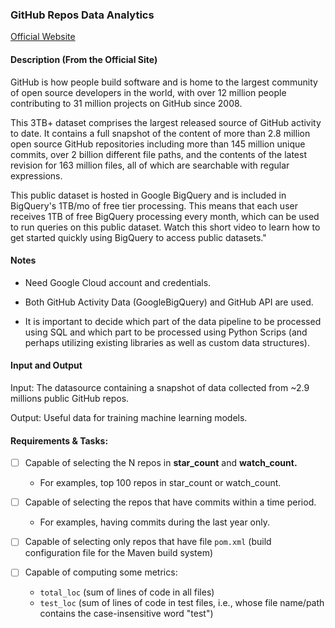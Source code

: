### GitHub Repos Data Analytics

[Official Website](https://console.cloud.google.com/marketplace/product/github/github-repos?pli=1&project=friendly-medley-356508)

#### Description (From the Official Site)

GitHub is how people build software and is home to the largest community of open source developers in the 
world, with over 12 million people contributing to 31 million projects on GitHub since 2008.

This 3TB+ dataset comprises the largest released source of GitHub activity to date. It contains a full snapshot of the 
content of more than 2.8 million open source GitHub repositories including more than 145 million unique commits, over 2 
billion different file paths, and the contents of the latest revision for 163 million files, all of which are searchable 
with regular expressions.

This public dataset is hosted in Google BigQuery and is included in BigQuery's 1TB/mo of free tier processing. This 
means that each user receives 1TB of free BigQuery processing every month, which can be used to run queries on this 
public dataset. Watch this short video to learn how to get started quickly using BigQuery to access public datasets."

#### Notes

- Need Google Cloud account and credentials.

- Both GitHub Activity Data (GoogleBigQuery) and GitHub API are used.

- It is important to decide which part of the data pipeline to be processed using SQL and which part to be processed
using Python Scrips (and perhaps utilizing existing libraries as well as custom data structures).

#### Input and Output

Input: The datasource containing a snapshot of data collected from ~2.9 millions public GitHub repos.

Output: Useful data for training machine learning models.

#### Requirements & Tasks:

- [ ] Capable of selecting the N repos in **star_count** and **watch_count.**

  - For examples, top 100 repos in star_count or watch_count.

- [ ] Capable of selecting the repos that have commits within a time period.

  - For examples, having commits during the last year only.

- [ ] Capable of selecting only repos that have file `pom.xml` (build configuration file for the Maven build system)

- [ ] Capable of computing some metrics:
  - `total_loc` (sum of lines of code in all files)
  - `test_loc` (sum of lines of code in  test files, i.e., whose file name/path contains the case-insensitive word "test")